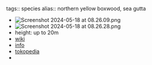 tags:: species
alias:: northern yellow boxwood, sea gutta

- ![Screenshot 2024-05-18 at 08.26.09.png](https://peach-geographical-bat-397.mypinata.cloud/ipfs/QmYhWG9P1CkmbKoBbTKSRbf1zb58bzSPjC7JdrWF1HKXND)
- ![Screenshot 2024-05-18 at 08.26.28.png](https://peach-geographical-bat-397.mypinata.cloud/ipfs/QmSSbX6BRtjamYHBhV9orVgAWaE8CkAexKFVth2hM6cTrp)
- height: up to 20m
- [wiki](https://en.wikipedia.org/wiki/Planchonella_obovata)
- [info](http://www.plantsofasia.com/index/planchonella_obovata/0-1051)
- [tokopedia](https://www.tokopedia.com/areatani/bibit-jengkol-super-okulasi-unggulan?extParam=ivf%3Dfalse%26src%3Dsearch&refined=true)
-